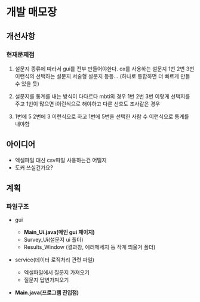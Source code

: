개발 매모장
================

## 개선사항
### 현재문제점
1. 설문지 종류에 따라서 gui를 전부 만들어야한다.
    ox를 사용하는 설문지
    1번 2번 3번 이런식의 선택하는 설문지 
    서술형 설문지 등등...
    (하나로 통합하면 더 빠르게 만들 수 있을 듯)

2. 설문지를 통계를 내는 방식이 다다르다 
mbti의 경우 1번 2번 3번 이렇게 선택지를 주고 1번이 많으면 i이런식으로 해야하고
다른 선호도 조사같은 경우 
3. 1번에 5 2번에 3 이런식으로 하고 1번에 5번을 선택한 사람 수 이런식으로 통계를 내야함


## 아이디어

- 엑셀파일 대신 csv파일 사용하는건 어떨지
- 도커 쓰실건가요?


## 계획

### 파일구조
- gui
  - __Main_Ui.java(메인 gui 패이지)__
  - Survey_Ui(설문지 ui 폴더)
  - Results_Window (결과창, 에러메세지 등 작게 띄울거 폴더)


- service(데이터 로직처리 관련 파일)
  - 엑셀파일에서 질문지 가져오기
  - 질문지 답변가져오기


- __Main.java(프로그램 진입점)__ 


